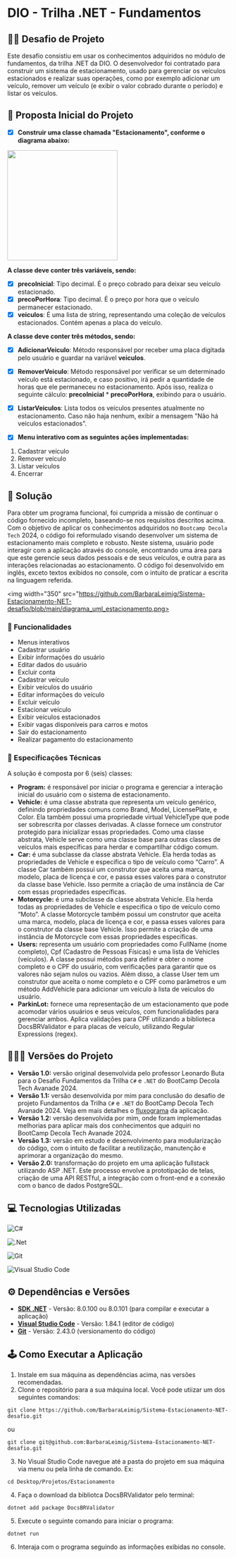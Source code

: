# DIO - Trilha .NET - Fundamentos

## 🐱‍👤 Desafio de Projeto 
Este desafio consistiu em usar os conhecimentos adquiridos no módulo de fundamentos, da trilha .NET da DIO. O desenvolvedor foi contratado para construir um sistema de estacionamento, usado para gerenciar os veículos estacionados e realizar suas operações, como por exemplo adicionar um veículo, remover um veículo (e exibir o valor cobrado durante o período) e listar os veículos.

## 🚗 Proposta Inicial do Projeto 
- [x]  **Construir uma classe chamada "Estacionamento", conforme o diagrama abaixo:**
<img width="250" src="https://github.com/BarbaraLeimig/Sistema-Estacionamento-NET-desafio/blob/main/diagrama_classe_estacionamento.png">

**A classe deve conter três variáveis, sendo:**
- [x]  **precoInicial**: Tipo decimal. É o preço cobrado para deixar seu veículo estacionado.
- [x]  **precoPorHora**: Tipo decimal. É o preço por hora que o veículo permanecer estacionado.
- [x]  **veiculos**: É uma lista de string, representando uma coleção de veículos estacionados. Contém apenas a placa do veículo.

**A classe deve conter três métodos, sendo:**
- [x]  **AdicionarVeiculo**: Método responsável por receber uma placa digitada pelo usuário e guardar na variável **veiculos**.
- [x]  **RemoverVeiculo**: Método responsável por verificar se um determinado veículo está estacionado, e caso positivo, irá pedir a quantidade de horas que ele permaneceu no estacionamento. Após isso, realiza o seguinte cálculo: **precoInicial** * **precoPorHora**, exibindo para o usuário.
- [x]  **ListarVeiculos**: Lista todos os veículos presentes atualmente no estacionamento. Caso não haja nenhum, exibir a mensagem "Não há veículos estacionados".

- [x]  **Menu interativo com as seguintes ações implementadas:**
1. Cadastrar veículo
2. Remover veículo
3. Listar veículos
4. Encerrar

## 🎯 Solução
Para obter um programa funcional, foi cumprida a missão de continuar o código fornecido incompleto, baseando-se nos requisitos descritos acima. Com o objetivo de aplicar os conhecimentos adquiridos no `Bootcamp Decola Tech` 2024, o código foi reformulado visando desenvolver um sistema de estacionamento mais completo e robusto. Neste sistema, usuário pode interagir com a aplicação através do console, encontrando uma área para que este gerencie seus dados pessoais e de seus veículos, e outra para as interações relacionadas ao estacionamento. O código foi desenvolvido em inglês, exceto textos exibidos no console, com o intuito de praticar a escrita na linguagem referida.

<img width="350" src="https://github.com/BarbaraLeimig/Sistema-Estacionamento-NET-desafio/blob/main/diagrama_uml_estacionamento.png>

### 📄 Funcionalidades
- Menus interativos
- Cadastrar usuário
- Exibir informações do usuário
- Editar dados do usuário
- Excluir conta
- Cadastrar veículo
- Exibir veículos do usuário
- Editar informações do veículo
- Excluir veículo
- Estacionar veículo
- Exibir veículos estacionados
- Exibir vagas disponíveis para carros e motos
- Sair do estacionamento
- Realizar pagamento do estacionamento

### 📖 Especificações Técnicas

A solução é composta por 6 (seis) classes:
- **Program:** é responsável por iniciar o programa e gerenciar a interação inicial do usuário com o sistema de estacionamento.
- **Vehicle:** é uma classe abstrata que representa um veículo genérico, definindo propriedades comuns como Brand, Model, LicensePlate, e Color. Ela também possui uma propriedade virtual VehicleType que pode ser sobrescrita por classes derivadas. A classe fornece um construtor protegido para inicializar essas propriedades. Como uma classe abstrata, Vehicle serve como uma classe base para outras classes de veículos mais específicas para herdar e compartilhar código comum.
- **Car:** é uma subclasse da classe abstrata Vehicle. Ela herda todas as propriedades de Vehicle e especifica o tipo de veículo como “Carro”. A classe Car também possui um construtor que aceita uma marca, modelo, placa de licença e cor, e passa esses valores para o construtor da classe base Vehicle. Isso permite a criação de uma instância de Car com essas propriedades específicas.
- **Motorcycle:** é uma subclasse da classe abstrata Vehicle. Ela herda todas as propriedades de Vehicle e especifica o tipo de veículo como “Moto”. A classe Motorcycle também possui um construtor que aceita uma marca, modelo, placa de licença e cor, e passa esses valores para o construtor da classe base Vehicle. Isso permite a criação de uma instância de Motorcycle com essas propriedades específicas.
- **Users:** representa um usuário com propriedades como FullName (nome completo), Cpf (Cadastro de Pessoas Físicas) e uma lista de Vehicles (veículos). A classe possui métodos para definir e obter o nome completo e o CPF do usuário, com verificações para garantir que os valores não sejam nulos ou vazios. Além disso, a classe User tem um construtor que aceita o nome completo e o CPF como parâmetros e um método AddVehicle para adicionar um veículo à lista de veículos do usuário.
- **ParkinLot:** fornece uma representação de um estacionamento que pode acomodar vários usuários e seus veículos, com funcionalidades para gerenciar ambos. Aplica validações para CPF utilizando a biblioteca DocsBRValidator e para placas de veículo, utilizando Regular Expressions (regex).

## 👩🏻‍💻 Versões do Projeto
- **Versão 1.0:** versão original desenvolvida pelo professor Leonardo Buta para o Desafio Fundamentos da Trilha `C#` e `.NET` do BootCamp Decola Tech Avanade 2024.
- **Versão 1.1:** versão desenvolvida por mim para conclusão do desafio de projeto Fundamentos da Trilha `C#` e `.NET` do BootCamp Decola Tech Avanade 2024. Veja em mais detalhes o [fluxograma](https://modeler.cloud.camunda.io/share/f8ed33a4-34a9-4632-89cc-de8002915beb) da aplicação.
- **Versão 1.2:**  versão desenvolvida por mim, onde foram implementadas melhorias para aplicar mais dos conhecimentos que adquiri no BootCamp Decola Tech Avanade 2024.
- **Versão 1.3:** versão em estudo e desenvolvimento para modularização do código, com o intuito de facilitar a reutilização, manutenção e aprimorar a organização do mesmo.
- **Versão 2.0:** transformação do projeto em uma aplicação fullstack utilizando ASP .NET. Este processo envolve a prototipação de telas, criação de uma API RESTful, a integração com o front-end e a conexão com o banco de dados PostgreSQL.

## 💻 Tecnologias Utilizadas
![C#](https://img.shields.io/badge/c%23-%23239120.svg?style=for-the-badge&logo=csharp&logoColor=white)

![.Net](https://img.shields.io/badge/.NET-5C2D91?style=for-the-badge&logo=.net&logoColor=white)

![Git](https://img.shields.io/badge/git-%23F05033.svg?style=for-the-badge&logo=git&logoColor=white)

![Visual Studio Code](https://img.shields.io/badge/Visual%20Studio%20Code-0078d7.svg?style=for-the-badge&logo=visual-studio-code&logoColor=white)

## ⚙ Dependências e Versões 
- **[SDK .NET](https://dotnet.microsoft.com/pt-br/download)** - Versão: 8.0.100 ou 8.0.101 (para compilar e executar a aplicação)
- **[Visual Studio Code](https://code.visualstudio.com/download)** - Versão: 1.84.1 (editor de código)
- **[Git](https://git-scm.com/downloads)** - Versão: 2.43.0 (versionamento do código)

## 🕹 Como Executar a Aplicação
1. Instale em sua máquina as dependências acima, nas versões recomendadas.
2. Clone o repositório para a sua máquina local. Você pode utiizar um dos seguintes comandos:
```
git clone https://github.com/BarbaraLeimig/Sistema-Estacionamento-NET-desafio.git
```
ou
```
git clone git@github.com:BarbaraLeimig/Sistema-Estacionamento-NET-desafio.git
```
3. No Visual Studio Code navegue até a pasta do projeto em sua máquina via menu ou pela linha de comando. Ex:
```
cd Desktop/Projetos/Estacionamento
```
4. Faça o download da bibliotca DocsBRValidator pelo terminal:
```
dotnet add package DocsBRValidator
```
5. Execute o seguinte comando para iniciar o programa:
```
dotnet run
```
6. Interaja com o programa seguindo as informações exibidas no console.

